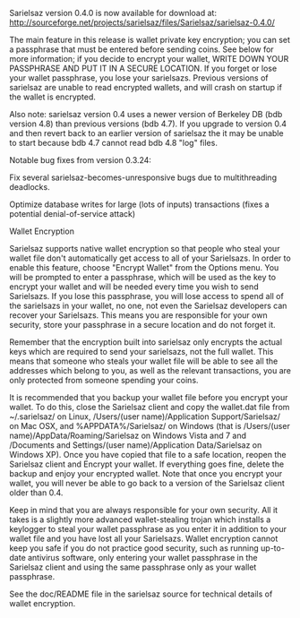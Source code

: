 Sarielsaz version 0.4.0 is now available for download at:
http://sourceforge.net/projects/sarielsaz/files/Sarielsaz/sarielsaz-0.4.0/

The main feature in this release is wallet private key encryption;
you can set a passphrase that must be entered before sending coins.
See below for more information; if you decide to encrypt your wallet,
WRITE DOWN YOUR PASSPHRASE AND PUT IT IN A SECURE LOCATION. If you
forget or lose your wallet passphrase, you lose your sarielsazs.
Previous versions of sarielsaz are unable to read encrypted wallets,
and will crash on startup if the wallet is encrypted.

Also note: sarielsaz version 0.4 uses a newer version of Berkeley DB
(bdb version 4.8) than previous versions (bdb 4.7). If you upgrade
to version 0.4 and then revert back to an earlier version of sarielsaz
the it may be unable to start because bdb 4.7 cannot read bdb 4.8
"log" files.


Notable bug fixes from version 0.3.24:

Fix several sarielsaz-becomes-unresponsive bugs due to multithreading
deadlocks.

Optimize database writes for large (lots of inputs) transactions
(fixes a potential denial-of-service attack)


Wallet Encryption

Sarielsaz supports native wallet encryption so that people who steal your
wallet file don't automatically get access to all of your Sarielsazs.
In order to enable this feature, choose "Encrypt Wallet" from the
Options menu.  You will be prompted to enter a passphrase, which
will be used as the key to encrypt your wallet and will be needed
every time you wish to send Sarielsazs.  If you lose this passphrase,
you will lose access to spend all of the sarielsazs in your wallet,
no one, not even the Sarielsaz developers can recover your Sarielsazs.
This means you are responsible for your own security, store your
passphrase in a secure location and do not forget it.

Remember that the encryption built into sarielsaz only encrypts the
actual keys which are required to send your sarielsazs, not the full
wallet.  This means that someone who steals your wallet file will
be able to see all the addresses which belong to you, as well as the
relevant transactions, you are only protected from someone spending
your coins.

It is recommended that you backup your wallet file before you
encrypt your wallet.  To do this, close the Sarielsaz client and
copy the wallet.dat file from ~/.sarielsaz/ on Linux, /Users/(user
name)/Application Support/Sarielsaz/ on Mac OSX, and %APPDATA%/Sarielsaz/
on Windows (that is /Users/(user name)/AppData/Roaming/Sarielsaz on
Windows Vista and 7 and /Documents and Settings/(user name)/Application
Data/Sarielsaz on Windows XP).  Once you have copied that file to a
safe location, reopen the Sarielsaz client and Encrypt your wallet.
If everything goes fine, delete the backup and enjoy your encrypted
wallet.  Note that once you encrypt your wallet, you will never be
able to go back to a version of the Sarielsaz client older than 0.4.

Keep in mind that you are always responsible for your own security.
All it takes is a slightly more advanced wallet-stealing trojan which
installs a keylogger to steal your wallet passphrase as you enter it
in addition to your wallet file and you have lost all your Sarielsazs.
Wallet encryption cannot keep you safe if you do not practice
good security, such as running up-to-date antivirus software, only
entering your wallet passphrase in the Sarielsaz client and using the
same passphrase only as your wallet passphrase.

See the doc/README file in the sarielsaz source for technical details
of wallet encryption.
